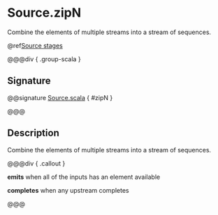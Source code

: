 # Source.zipN

Combine the elements of multiple streams into a stream of sequences.

@ref[Source stages](../index.md#source-stages)

@@@div { .group-scala }

## Signature

@@signature [Source.scala]($akka$/akka-stream/src/main/scala/akka/stream/scaladsl/Source.scala) { #zipN }

@@@

## Description

Combine the elements of multiple streams into a stream of sequences.


@@@div { .callout }

**emits** when all of the inputs has an element available

**completes** when any upstream completes

@@@

